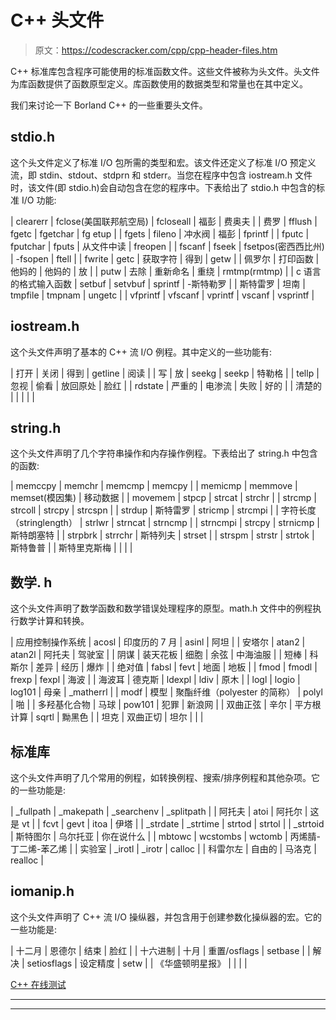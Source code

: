 # C++ 头文件

> 原文：<https://codescracker.com/cpp/cpp-header-files.htm>

C++ 标准库包含程序可能使用的标准函数文件。这些文件被称为头文件。头文件为库函数提供了函数原型定义。库函数使用的数据类型和常量也在其中定义。

我们来讨论一下 Borland C++ 的一些重要头文件。

## stdio.h

这个头文件定义了标准 I/O 包所需的类型和宏。该文件还定义了标准 I/O 预定义流，即 stdin、stdout、stdprn 和 stderr。当您在程序中包含 iostream.h 文件时，该文件(即 stdio.h)会自动包含在您的程序中。下表给出了 stdio.h 中包含的标准 I/O 功能:

| clearerr | fclose(美国联邦航空局) | fcloseall | 福彭 | 费奥夫 |
| 费罗 | fflush | fgetc | fgetchar | fg etup |
| fgets | fileno | 冲水阀 | 福彭 | fprintf |
| fputc | fputchar | fputs | 从文件中读 | freopen |
| fscanf | fseek | fsetpos(密西西比州) | -fsopen | ftell |
| fwrite | getc | 获取字符 | 得到 | getw |
| 佩罗尔 | 打印函数 | 他妈的 | 他妈的 | 放 |
| putw | 去除 | 重新命名 | 重绕 | rmtmp(rmtmp) |
| c 语言的格式输入函数 | setbuf | setvbuf | sprintf | -斯特勒罗 |
| 斯特雷罗 | 坦南 | tmpfile | tmpnam | ungetc |
| vfprintf | vfscanf | vprintf | vscanf | vsprintf |

## iostream.h

这个头文件声明了基本的 C++ 流 I/O 例程。其中定义的一些功能有:

| 打开 | 关闭 | 得到 | getline | 阅读 |
| 写 | 放 | seekg | seekp | 特勒格 |
| tellp | 忽视 | 偷看 | 放回原处 | 脸红 |
| rdstate | 严重的 | 电渗流 | 失败 | 好的 |
| 清楚的 |  |  |  |  |

## string.h

这个头文件声明了几个字符串操作和内存操作例程。下表给出了 string.h 中包含的函数:

| memccpy | memchr | memcmp | memcpy |
| memicmp | memmove | memset(模因集) | 移动数据 |
| movemem | stpcp | strcat | strchr |
| strcmp | strcoll | strcpy | strcspn |
| strdup | 斯特雷罗 | stricmp | strcmpi |
| 字符长度（stringlength） | strlwr | strncat | strncmp |
| strncmpi | strcpy | strnicmp | 斯特朗塞特 |
| strpbrk | strrchr | 斯特列夫 | strset |
| strspm | strstr | strtok | 斯特鲁普 |
| 斯特里克斯梅 |  |  |  |

## 数学. h

这个头文件声明了数学函数和数学错误处理程序的原型。math.h 文件中的例程执行数学计算和转换。

| 应用控制操作系统 | acosl | 印度历的 7 月 | asinl | 阿坦 |
| 安塔尔 | atan2 | atan2l | 阿托夫 | 驾驶室 |
| 阴谋 | 装天花板 | 细胞 | 余弦 | 中海油服 |
| 短棒 | 科斯尔 | 差异 | 经历 | 爆炸 |
| 绝对值 | fabsl | fevt | 地面 | 地板 |
| fmod | fmodl | frexp | fexpl | 海波 |
| 海波耳 | 德克斯 | ldexpl | ldiv | 原木 |
| logl | logio | log101 | 母亲 | _matherrl |
| modf | 模型 | 聚酯纤维（polyester 的简称） | polyl | 啪 |
| 多羟基化合物 | 马球 | pow101 | 犯罪 | 新浪网 |
| 双曲正弦 | 辛尔 | 平方根计算 | sqrtl | 黝黑色 |
| 坦克 | 双曲正切 | 坦尔 |  |  |

## 标准库

这个头文件声明了几个常用的例程，如转换例程、搜索/排序例程和其他杂项。它的一些功能是:

| _fullpath | _makepath | _searchenv | _splitpath |
| 阿托夫 | atoi | 阿托尔 | 这是 vt |
| fcvt | gevt | itoa | 伊塔 |
| _strdate | _strtime | strtod | strtol |
| _strtoid | 斯特图尔 | 乌尔托亚 | 你在说什么 |
| mbtowc | wcstombs | wctomb | 丙烯腈-丁二烯-苯乙烯 |
| 实验室 | _irotl | _irotr | calloc |
| 科雷尔左 | 自由的 | 马洛克 | realloc |

## iomanip.h

这个头文件声明了 C++ 流 I/O 操纵器，并包含用于创建参数化操纵器的宏。它的一些功能是:

| 十二月 | 恩德尔 | 结束 | 脸红 |
| 十六进制 | 十月 | 重置/osflags | setbase |
| 解决 | setiosflags | 设定精度 | setw |
| 《华盛顿明星报》 |  |  |  |

[C++ 在线测试](/exam/showtest.php?subid=3)

* * *

* * *